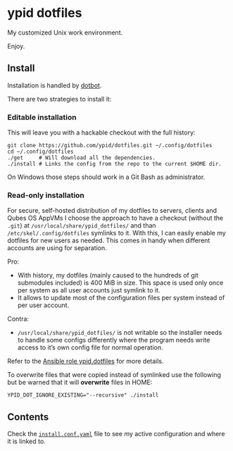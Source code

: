<!--
SPDX-FileCopyrightText: 2012-2021 Robin Schneider <ypid@riseup.net>

SPDX-License-Identifier: CC-BY-SA-4.0
-->

# ypid dotfiles

My customized Unix work environment.

Enjoy.

## Install

Installation is handled by [dotbot](https://github.com/anishathalye/dotbot).

There are two strategies to install it:

### Editable installation

This will leave you with a hackable checkout with the full history:

```Shell
git clone https://github.com/ypid/dotfiles.git ~/.config/dotfiles
cd ~/.config/dotfiles
./get     # Will download all the dependencies.
./install # Links the config from the repo to the current $HOME dir.
```

On Windows those steps should work in a Git Bash as administrator.

### Read-only installation

For secure, self-hosted distribution of my dotfiles to servers, clients and
Qubes OS AppVMs I choose the approach to have a checkout (without the `.git`)
at `/usr/local/share/ypid_dotfiles/` and than `/etc/skel/.config/dotfiles`
symlinks to it. With this, I can easily enable my dotfiles for new users as
needed. This comes in handy when different accounts are using for separation.

Pro:

* With history, my dotfiles (mainly caused to the hundreds of git submodules
  included) is 400 MiB in size. This space is used only once per system as all
  user accounts just symlink to it.
* It allows to update most of the configuration files per system instead of per
  user account.

Contra:

* `/usr/local/share/ypid_dotfiles/` is not writable so the installer needs to
  handle some configs differently where the program needs write access to it’s
  own config file for normal operation.

Refer to the [Ansible role
ypid.dotfiles](https://github.com/ypid/ansible-dotfiles) for more details.

To overwrite files that were copied instead of symlinked use the following but
be warned that it will **overwrite** files in HOME:

```Shell
YPID_DOT_IGNORE_EXISTING="--recursive" ./install
```

## Contents

Check the [`install.conf.yaml`](/install.conf.yaml) file to see my active configuration and where it is linked to.
